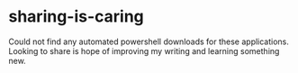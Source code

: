 # sharing-is-caring
Could not find any automated powershell downloads for these applications. Looking to share is hope of improving my writing and learning something new.

